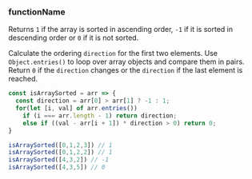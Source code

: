 ### functionName

Returns `1` if the array is sorted in ascending order, `-1` if it is sorted in descending order or `0` if it is not sorted.

Calculate the ordering `direction` for the first two elements.
Use `Object.entries()` to loop over array objects and compare them in pairs.
Return `0` if the `direction` changes or the `direction` if the last element is reached.

```js
const isArraySorted = arr => {
  const direction = arr[0] > arr[1] ? -1 : 1;
  for(let [i, val] of arr.entries())
    if (i === arr.length - 1) return direction;
    else if ((val - arr[i + 1]) * direction > 0) return 0;
}
```

```js
isArraySorted([0,1,2,3]) // 1
isArraySorted([0,1,2,2]) // 1
isArraySorted([4,3,2]) // -1
isArraySorted([4,3,5]) // 0
```
